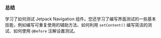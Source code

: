 ### 总结

学习了如何测试 Jetpack Navigation 组件。您还学习了编写界面测试的一些基本技能，例如编写可重复使用的辅助方法、如何利用 `setContent()` 编写简洁的测试、如何使用 `@Before` 注解设置测试。